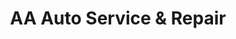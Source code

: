---
title: "AA Auto Service & Repair"
url: /hamilton/aa-auto-service-and-repair/
shop: car repair
---